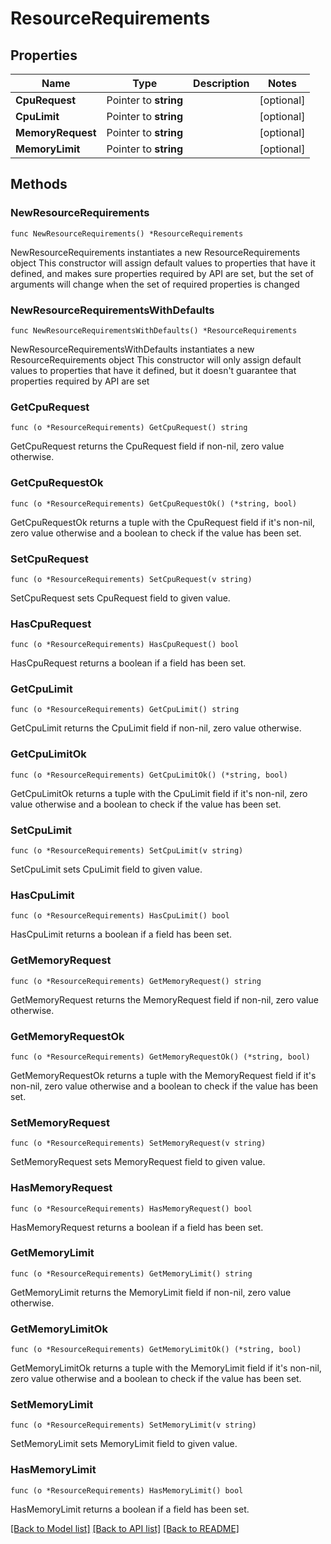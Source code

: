 # ResourceRequirements

## Properties

Name | Type | Description | Notes
------------ | ------------- | ------------- | -------------
**CpuRequest** | Pointer to **string** |  | [optional] 
**CpuLimit** | Pointer to **string** |  | [optional] 
**MemoryRequest** | Pointer to **string** |  | [optional] 
**MemoryLimit** | Pointer to **string** |  | [optional] 

## Methods

### NewResourceRequirements

`func NewResourceRequirements() *ResourceRequirements`

NewResourceRequirements instantiates a new ResourceRequirements object
This constructor will assign default values to properties that have it defined,
and makes sure properties required by API are set, but the set of arguments
will change when the set of required properties is changed

### NewResourceRequirementsWithDefaults

`func NewResourceRequirementsWithDefaults() *ResourceRequirements`

NewResourceRequirementsWithDefaults instantiates a new ResourceRequirements object
This constructor will only assign default values to properties that have it defined,
but it doesn't guarantee that properties required by API are set

### GetCpuRequest

`func (o *ResourceRequirements) GetCpuRequest() string`

GetCpuRequest returns the CpuRequest field if non-nil, zero value otherwise.

### GetCpuRequestOk

`func (o *ResourceRequirements) GetCpuRequestOk() (*string, bool)`

GetCpuRequestOk returns a tuple with the CpuRequest field if it's non-nil, zero value otherwise
and a boolean to check if the value has been set.

### SetCpuRequest

`func (o *ResourceRequirements) SetCpuRequest(v string)`

SetCpuRequest sets CpuRequest field to given value.

### HasCpuRequest

`func (o *ResourceRequirements) HasCpuRequest() bool`

HasCpuRequest returns a boolean if a field has been set.

### GetCpuLimit

`func (o *ResourceRequirements) GetCpuLimit() string`

GetCpuLimit returns the CpuLimit field if non-nil, zero value otherwise.

### GetCpuLimitOk

`func (o *ResourceRequirements) GetCpuLimitOk() (*string, bool)`

GetCpuLimitOk returns a tuple with the CpuLimit field if it's non-nil, zero value otherwise
and a boolean to check if the value has been set.

### SetCpuLimit

`func (o *ResourceRequirements) SetCpuLimit(v string)`

SetCpuLimit sets CpuLimit field to given value.

### HasCpuLimit

`func (o *ResourceRequirements) HasCpuLimit() bool`

HasCpuLimit returns a boolean if a field has been set.

### GetMemoryRequest

`func (o *ResourceRequirements) GetMemoryRequest() string`

GetMemoryRequest returns the MemoryRequest field if non-nil, zero value otherwise.

### GetMemoryRequestOk

`func (o *ResourceRequirements) GetMemoryRequestOk() (*string, bool)`

GetMemoryRequestOk returns a tuple with the MemoryRequest field if it's non-nil, zero value otherwise
and a boolean to check if the value has been set.

### SetMemoryRequest

`func (o *ResourceRequirements) SetMemoryRequest(v string)`

SetMemoryRequest sets MemoryRequest field to given value.

### HasMemoryRequest

`func (o *ResourceRequirements) HasMemoryRequest() bool`

HasMemoryRequest returns a boolean if a field has been set.

### GetMemoryLimit

`func (o *ResourceRequirements) GetMemoryLimit() string`

GetMemoryLimit returns the MemoryLimit field if non-nil, zero value otherwise.

### GetMemoryLimitOk

`func (o *ResourceRequirements) GetMemoryLimitOk() (*string, bool)`

GetMemoryLimitOk returns a tuple with the MemoryLimit field if it's non-nil, zero value otherwise
and a boolean to check if the value has been set.

### SetMemoryLimit

`func (o *ResourceRequirements) SetMemoryLimit(v string)`

SetMemoryLimit sets MemoryLimit field to given value.

### HasMemoryLimit

`func (o *ResourceRequirements) HasMemoryLimit() bool`

HasMemoryLimit returns a boolean if a field has been set.


[[Back to Model list]](../README.md#documentation-for-models) [[Back to API list]](../README.md#documentation-for-api-endpoints) [[Back to README]](../README.md)


